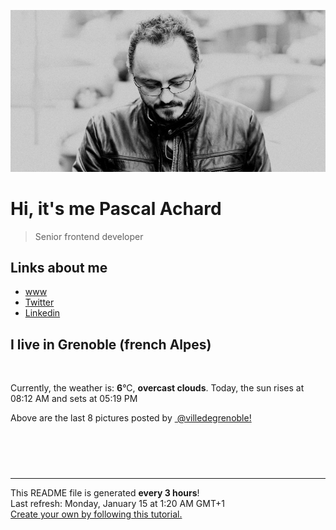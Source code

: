 ![Pascal Achard](./images/photo-pascal-achard.jpg)
# Hi, it's me Pascal Achard
> Senior frontend developer

## Links about me
- [www](https://www.pascal-achard.com)
- [Twitter](https://twitter.com/botmaster)
- [Linkedin](http://www.linkedin.com/in/pascal-achard)


## I live in Grenoble (french Alpes)
<img src="https://openweathermap.org/img/wn/04n@2x.png" alt="">

Currently, the weather is: **6**°C, **overcast clouds**.
Today, the sun rises at 08:12 AM and sets at 05:19 PM

Above are the last 8 pictures posted by <a href="https://www.instagram.com/villedegrenoble/" target="_blank"><img alt="" src="https://upload.wikimedia.org/wikipedia/commons/thumb/e/e7/Instagram_logo_2016.svg/1024px-Instagram_logo_2016.svg.png" width="20"/> @villedegrenoble!</a>

<p style="display: flex; flex-wrap: wrap; gap: 20px;">
        <img src="https://cdn1.picuki.com/hosted-by-instagram/q/0exhNuNYnjBGZDHIdN5WmL9I2PEvHA5RNecaS7j0nyZiNxIsbHWB58ltwdev%7C%7CDlyKw1oASyLeD5p540oV19TZFV6OU3YSbGJTTlQ6aiQUYCn0zVi8p9pnb48LnYcZHeu8MAqOzjYMTIfQeoEH%7C%7Cbx7a8Koru5A2MEoyX9auctwCIPuM23TKNy2JAtrKSDjkC2ptV%7C%7CIjNLvG0jJ00m7NPfvnw1UvfPMc9g+PAnH%7C%7CEzhMQ65Oftxj22JVIQdz5JOyq+m7OZnbYHphuucTE1pkCMYpgdKkc%7C%7CoHSallAysY5z38j3coJlhK5ojoHRaFIofWl+tUBoyZPlpgb5aVSm81t15mPdy56VK+4xi5%7C%7C5Dvm1ZZbr2CjhaYCYG74RCy8uWNryC3yaH%7C%7Cu1ONtQktYdRfxK0Q0=.jpeg" alt="" width="200"/>
        <img src="https://cdn1.picuki.com/hosted-by-instagram/q/0exhNuNYnjBGZDHIdN5WmL9I2PEvHA5RNucaS7j0nyZiNxIsbHWB58ltwdev%7C%7CDlyKw1oASyLeD5o7Y4uUVlRZFV6OUfYTLyOST9Q7q6QV4Cq1TFi8pBhkrw1JHcbbX6p8cokOzjYMTIfQeoEH%7C%7Cbx7a8Koru5A2MEo1zRMrBC0GAG4YWbVqFKwoV966yUlEri+YU8ajtO%7C%7CGByaRtmpNPb5DwIX%7C%7CD+fMBxsedISLQzicYRtr6+yGOHH24VdGZ9Sh2FkrOTyfgltzfBVQ1h6WmzaLt9KkgT3HSQkicXt4cPqaSDFctu2vxl5u2CCmkPAjw7mDVos56lggngPzf83kcHxjX+zOawUKYz97jicMWtcuHdzzKZSrLMP6FYciI4MPuQXFqBdqCXX+4Lt6gJI%7C%7CZN6E289FvvLbTw2kA=.jpeg" alt="" width="200"/>
        <img src="https://cdn1.picuki.com/hosted-by-instagram/q/0exhNuNYnjBGZDHIdN5WmL9I2PEvHA5RNecaS7j0nyZiNxIsbHWB58ltwdev%7C%7CDlyKw1oASyLeD5o7Y8jU1hZZFV6OEPXSbOLRDtX7a+aXYCj0D1u9J5hnLo8KnwZbHGo%7C%7CscrOzjYMTIfQeoEH%7C%7Cbx7a8Koru5A2MEoyX9auctwCIPuM23TKNy2JAtrKSDjkC2ptV%7C%7CIjNLvG0jJ00m7NPfvnw1UvfPMc9g+PAnH%7C%7CEzhMQ65OftxjfuOTQEYUFEAymUm7P+muQggRSucTE1pkCMYpgdKkc%7C%7CoHSallAysY5z38j3coJlhK5ojoHRaEhKVFx49wB+iZuevyD5azWh20pQyHX50r6lRc5yv8PYJNmLZN795gbrRYCYG74RCy8uWNiBAw2aH%7C%7Cu1ONtQktYdRfxK0Q0=.jpeg" alt="" width="200"/>
        <img src="https://cdn1.picuki.com/hosted-by-instagram/q/0exhNuNYnjBGZDHIdN5WmL9I2PEvHA5RNucaS7j0nyZiNxIsbHWB58ltwdev%7C%7CDlyKw1oASyLeD5n7IIrVlpZZFV6P0PfQLCMRDpQ7q6dXICh1zdg85RikL00LHweYX6m9cUuOzjYMTIfQeoEH%7C%7Cbx7a8Koru5A2MEoyX9auctwCIPuM23TKNy2JAtrKSDjkC2ptZ%7C%7CIjNLvG0jJ00m7NPfvnw1UvfPMc9g+PAnEPEzhMQ65Oftxh2vEmstREwoRhWum7OMuN4yrS+ucTE1pkCMYpgdKkc%7C%7CoHSallAysY5z38j3coJlhK5ojoHRbmk+SmRsiR9D3Z+pkijFO1++h0Rc8Wb5wKHoVOg1lY%7C%7CSC8GoRfrN5gfqPaaYG74RCy8uWauCdgyaH%7C%7Cu1ONtQktYdRfxK0Q0=.jpeg" alt="" width="200"/>
        <img src="https://cdn1.picuki.com/hosted-by-instagram/q/0exhNuNYnjBGZDHIdN5WmL9I2PEvHA5RNucaS7j0nyZiNxIsbHWB58ltwdGn%7C%7CDh6Kwh9HS+LeD5o5IsrWV9WZFN7OEHXQbKNTj9W76WQVOfN0DBh8JBllr02JXEfZHCu9ccpVwmYdSgIGaYDG7uo+qhT5aGuO1lQpTb9d7JGmC4E5ZObS6olhMF4pJ2Jg3Tt%7C%7C9k4Ki5e82wzJURmpNnUoWlHDrr2PM86o6N0QrlChMIRrdDgmBq7EHl3Kj4uUQ+RubTOl+1ehwrhQDsa41CdFYAaF3M%7C%7Cu0G3llA0toFzqa6HBato0twZkIH2CmUEXTE86kEon5zgx3PySWaIiEVk+kbL16vmY+8QlrfBCaWWQY%7C%7ClxzLHSpf0GZB0Si0fBtXOAFaKKfiuNo5Wk9YZSdkbg3rno0CCerPLzxp1WWcThzCNXw==.jpeg" alt="" width="200"/>
        <img src="https://cdn1.picuki.com/hosted-by-instagram/q/0exhNuNYnjBGZDHIdN5WmL9I2PEvHA5RNucaS7j0nyZiNxIsbHWB58ltwdev%7C%7CDlyKw1oASyLeD5m44ovVV9UZFV6PEbaSrGBSTpX7KuZVICg1DNi9JZnlL42K3ceYHem88AkOzjYMTIfQeoEH%7C%7Cbx7a8Koru5A2MGo1zRMrBC0GAG4fy3UPI7mslm3ayEv0Pxto0%7C%7CNylL9XkgKQcuptPR+XdYEvL+M4Byp6JzSPkCj9ND1OHtpCa5BTB7Kzg4KD6chYTJnLMirBTiXCAutmiiF4gDYmUYqXaQ8RM1v9EPo6CTEohm+N8ZkIGRT2UFAjsm8lJhmMntxxzsbkT7004FyWrE6ImXJ+oRqarJN92uA+%7C%7CWziDMT4n2A75GD0oNEMzdcWzVKdaxQcdcy90aPaBohHyRtjmzd4%7C%7Cn1RcsVmxOhzLY.jpeg" alt="" width="200"/>
        <img src="https://cdn1.picuki.com/hosted-by-instagram/q/0exhNuNYnjBGZDHIdN5WmL9I2PEvHA5RNucaS7j0nyZiNxIsbHWB58ltwdev%7C%7CDlyKw1oASyLeD5m4Y0pUFlSZFV6PEbaSLaKRDdS6KyQVICn1TRl8p9mlr8zL3UWY36p9sQkOzjYMTIfQeoEH%7C%7Cbx7a8Koru5A2MGo1zRMrBC0GAG4fy3UPI7mslm3ayEv0Pxto0%7C%7CNylL9XkgKQcuptPR+XdYEvL+M4Byp6JzSPkCj9ND1OHtpCa5BTB7Kz44KD6chYTJnLMygSTqLAUv2DC2VIgDYlYuimOS8RM1v9EPo6CTEohm+N8ZkIGRT2UFAjsm8lJhmMntxxzsbkSh%7C%7CGFK4FmD0qKAa%7C%7CAnkYTIE9%7C%7CJZ9Db+hH0d+XqG+JZdE9eEN%7C%7CTR0aRdPqhQcdcy90aPaAcggmXtjmzd4%7C%7Cn1RcsVmxOhzLY.jpeg" alt="" width="200"/>
        <img src="https://cdn1.picuki.com/hosted-by-instagram/q/0exhNuNYnjBGZDHIdN5WmL9I2PEvHA5RNucaS7j0nyZiNxIsbHWB58ltwdev%7C%7CDlyKw1oASyLeD5m4YojUVRQZFV6PEbbQLyPRDdS6K6ZUYCq0Dxv%7C%7CZJmkrY2KncbbHSo8MEvOzjYMTIfQeoEH%7C%7Cbx7a8Koru5A2MGo1zRMrBC0GAG4fy3UPI7mslm3ayEv0Pxto0%7C%7CNylL9XkgKQcuptPR+XdYEvL+M4Byp6JzSPkCj9ND1OHtpCa5BTB7Kz04KD6chYTJnLM03Sa5diUK802PdogDd1gMuEGD8RM1v9EPo6CTEohm+N8ZkIGRT2UFAjsm8lJhmMntxxzsbkOu4Bt881bs5uG5Jt0C%7C%7Cpf+fczFDNXh2XDufIGGGZIUTSgDJuj3cnzQNfeXQcdcy90aPaEdhwuXtjmzd4%7C%7Cn1RcsVmxOhzLY.jpeg" alt="" width="200"/>
</p>

------------
<p>This README file is generated <b>every 3 hours</b>!
    <br />Last refresh: Monday, January 15 at 1:20 AM GMT+1
    <br /><a href="https://medium.com/@th.guibert/how-to-create-a-self-updating-readme-md-for-your-github-profile-f8b05744ca91">Create your own by following this tutorial.</a>
</p>
<p><a href="https://github.com/botmaster/botmaster/actions/workflows/main.yaml"><img alt="" src="https://github.com/botmaster/botmaster/actions/workflows/main.yaml/badge.svg" /></a></p>

